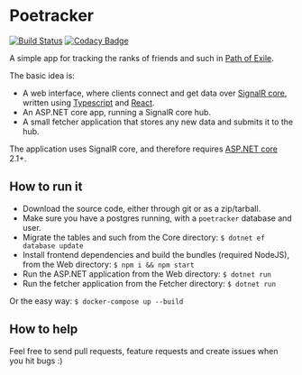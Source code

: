 # Poetracker

[![Build Status](https://travis-ci.org/dhedegaard/poetracker.svg?branch=master)](https://travis-ci.org/dhedegaard/poetracker)
[![Codacy Badge](https://api.codacy.com/project/badge/Grade/3d78afbdef7f44669e34d79a2483a9eb)](https://www.codacy.com/app/dhedegaard/poetracker?utm_source=github.com&amp;utm_medium=referral&amp;utm_content=dhedegaard/poetracker&amp;utm_campaign=Badge_Grade)

A simple app for tracking the ranks of friends and such in [Path of Exile](https://www.pathofexile.com).

The basic idea is:

- A web interface, where clients connect and get data over [SignalR core](https://github.com/aspnet/SignalR), written using [Typescript](http://www.typescriptlang.org/) and [React](https://reactjs.org/).
- An ASP.NET core app, running a SignalR core hub.
- A small fetcher application that stores any new data and submits it to the hub.

The application uses SignalR core, and therefore requires [ASP.NET core](https://github.com/aspnet/Home) 2.1+.

## How to run it

- Download the source code, either through git or as a zip/tarball.
- Make sure you have a postgres running, with a `poetracker` database and user.
- Migrate the tables and such from the Core directory: `$ dotnet ef database update`
- Install frontend dependencies and build the bundles (required NodeJS), from the Web directory: `$ npm i && npm start`
- Run the ASP.NET application from the Web directory: `$ dotnet run`
- Run the fetcher application from the Fetcher directory: `$ dotnet run`

Or the easy way: `$ docker-compose up --build`

## How to help

Feel free to send pull requests, feature requests and create issues when you hit bugs :)
